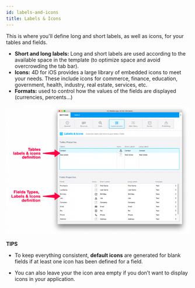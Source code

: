 ```yaml
---
id: labels-and-icons
title: Labels & Icons
---
```


This is where you'll define long and short labels, as well as icons, for your tables and fields.

* **Short and long labels:** Long and short labels are used according to the available space in the template (to optimize space and avoid overcrowding the tab bar).
* **Icons:** 4D for iOS provides a large library of embedded icons to meet your needs. These include icons for commerce, finance, education, government, health, industry, real estate, services, etc.
* **Formats:** used to control how the values of the fields are displayed (currencies, percents...)

![Labels & Icons section](assets/project-editor/Labels-icons-section-4D-for-iOS.png)

<div markdown="1" class = "tips">

**TIPS**

* To keep everything consistent, **default icons** are generated for blank fields if at least one icon has been defined for a field. 

* You can also leave your the icon area empty if you don’t want to display icons in your application.

</div>
